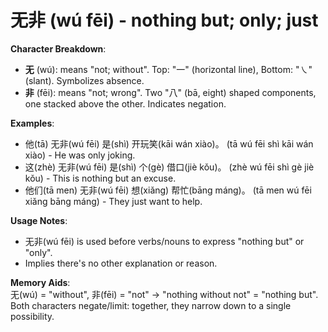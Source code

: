 # **无非 (wú fēi) - nothing but; only; just**

**Character Breakdown**:  
- **无** (wú): means "not; without". Top: "一" (horizontal line), Bottom: "㇏" (slant). Symbolizes absence.  
- **非** (fēi): means "not; wrong". Two "八" (bā, eight) shaped components, one stacked above the other. Indicates negation.

**Examples**:  
- 他(tā) 无非(wú fēi) 是(shì) 开玩笑(kāi wán xiào)。 (tā wú fēi shì kāi wán xiào) - He was only joking.  
- 这(zhè) 无非(wú fēi) 是(shì) 个(gè) 借口(jiè kǒu)。 (zhè wú fēi shì gè jiè kǒu) - This is nothing but an excuse.  
- 他们(tā men) 无非(wú fēi) 想(xiǎng) 帮忙(bāng máng)。 (tā men wú fēi xiǎng bāng máng) - They just want to help.

**Usage Notes**:  
- 无非(wú fēi) is used before verbs/nouns to express "nothing but" or "only".  
- Implies there's no other explanation or reason.

**Memory Aids**:  
无(wú) = "without", 非(fēi) = "not" → "nothing without not" = "nothing but". Both characters negate/limit: together, they narrow down to a single possibility.